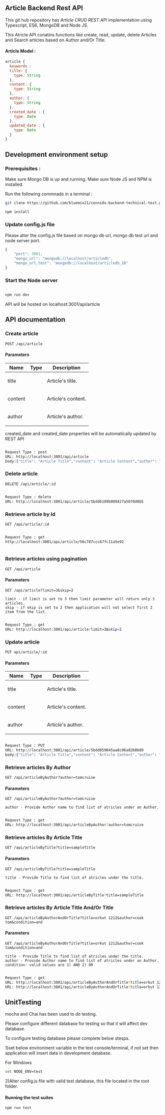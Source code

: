 ## Article Backend Rest API

This git hub repository has *Article CRUD REST API* implementation using Typescript, ES6, MongoDB and Node JS.

This Atricle API conatins functions like create, read, update, delete Articles and Search articles based on Author and/Or Title.

  

#### Article Model :
```javascript
article {
  keywords :
  title: {
    type: String
  },
  content: {
    type: String
  },
  author: {
    type: String
  },
  created_date : {
    type: Date
  },
  updated_date : {
    type: Date    
  }
}
```

## Development environment setup

### Prerequisites :

 Make sure Mongo DB is up and running.
 Make sure Node JS and NPM is installed.
 
Run the following commnads in a terminal :
```sh
git clone https://github.com/bluemix21/connido-backend-technical-test.git

npm install

```

### Update config.js file

 Please alter the config.js file based on mongo db url, mongo db test url and node server port.
```javascript
{    
    "port": 3001,
    "mongo_url": "mongodb://localhost/articledb",
	"mongo_url_test": "mongodb://localhost/articledb_10"
}

```

### Start the Node server
```sh

npm run dev

```

API will be hosted on localhost:3001/api/article


## API documentation


### Create article

	POST /api/article

#### Parameters

| Name    | Type      | Description                          |
|---------|-----------|--------------------------------------|
| title			| 			|  <p>Article's title.</p>							|
| content			| 			|  <p>Article's content.</p>							|
| author			| 			|  <p>Article's author.</p>							|

created_date and created_date properties will be automatically updated by REST API

```sh

Request Type : post
URL: http://localhost:3001/api/article
body:{"title": "Article Title","content": "Article Content","author": "Article_Author"}

```



### Delete article

	DELETE /api/article/:id
```sh

Request Type : delete
URL: http://localhost:3001/api/article/5bdd6189b080427a5070d0b5

```



### Retrieve article by Id

	GET /api/article/:id

```sh

Request Type : get
http://localhost:3001/api/article/56c787ccc67fc11a5e92
  
```


### Retrieve articles using pagination 
	GET /api/article

#### Parameters

	GET /api/article?limit=3&skip=2

    limit - if limit is set to 3 then limit parameter will return only 3 articles.
	skip - if skip is set to 2 then application will not select first 2 item from the list.

```sh

Request Type : get
URL: http://localhost:3001/api/article?limit=3&skip=2

```

### Update article
	PUT api/article/:id


#### Parameters

| Name    | Type      | Description                          |
|---------|-----------|--------------------------------------|
| title			| 			|  <p>Article's title.</p>							|
| content			| 			|  <p>Article's content.</p>							|
| author			| 			|  <p>Article's author.</p>							|

```sh

Request Type : PUT
URL: http://localhost:3001/api/article/5bdd859045aa8c06a82b0b89
body:{"title": "Article Title","content": "Article Content","author": "Article_Author"}

```

### Retrieve articles By Author 
	GET /api/articleByAuthor?author=tomcruise

#### Parameters

	GET /api/articleByAuthor?author=tomcruise

    author - Provide Author name to find list of atricles under an Author.

```sh

Request Type : get
URL: http://localhost:3001/api/articleByAuthor?author=tomcruise

```

### Retrieve articles By Article Title 

	GET /api/articleByTitle?title=sampleTitle

#### Parameters

	GET /api/articleByTitle?title=sampleTitle

    title - Provide Title to find list of atricles under the title.

```sh

Request Type : get
URL: http://localhost:3001/api/articleByTitle?title=sampleTitle

```

### Retrieve articles By Article Title And/Or Title

	GET /api/articleByAuthorAndOrTitle?title=orkut 1212&author=cook tom&condition=and

#### Parameters

	GET /api/articleByAuthorAndOrTitle?title=orkut 1212&author=cook tom&condition=and

    title - Provide Title to find list of atricles under the title.
	author - Provide Author name to find list of atricles under an Author.
	condition- valid values are 1) AND 2) OR
	

```sh

Request Type : get
URL: http://localhost:3001/api/articleByAuthorAndOrTitle?title=orkut 1212&author=cook tom&condition=and
URL: http://localhost:3001/api/articleByAuthorAndOrTitle?title=orkut 1212&author=cook tom&condition=or

```

## UnitTesting

mocha and Chai has been used to do testing. 

Please configure different database for testing so that it will affect dev database.

To configure testing database please complete below stesps.

1)set below environment variable in the test console/terminal, if not set then application will insert data in development database.

For Windows
```sh
set NODE_ENV=test
```

2)Alter config.js file with valid test database, this file located in the root folder.


#### Running the test suites
```sh
npm run test
```



